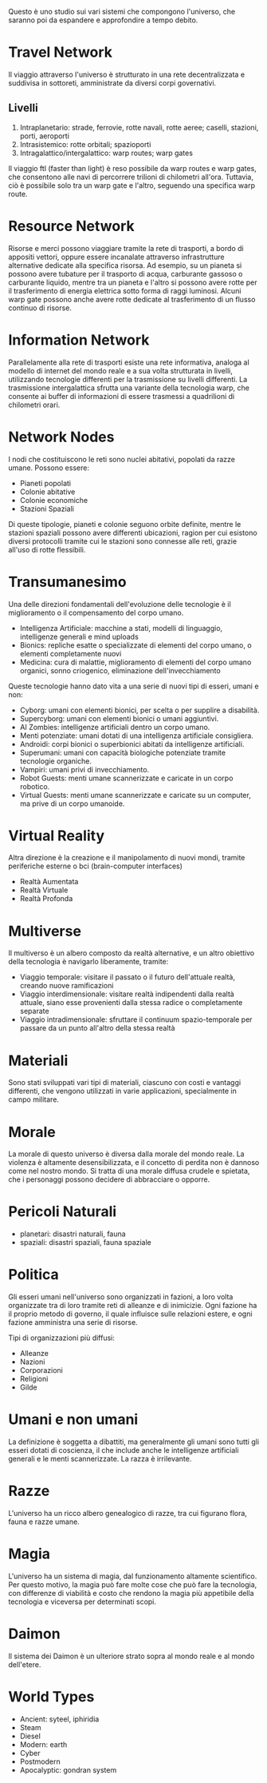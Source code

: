 
Questo è uno studio sui vari sistemi che compongono l'universo, che saranno poi da espandere e approfondire a tempo debito.

# Travel Network

Il viaggio attraverso l'universo è strutturato in una rete decentralizzata e suddivisa in sottoreti, amministrate da diversi corpi governativi.

## Livelli

1. Intraplanetario: strade, ferrovie, rotte navali, rotte aeree; caselli, stazioni, porti, aeroporti
2. Intrasistemico: rotte orbitali; spazioporti
3. Intragalattico/intergalattico: warp routes; warp gates

Il viaggio ftl (faster than light) è reso possibile da warp routes e warp gates, che consentono alle navi di percorrere trilioni di chilometri all'ora. Tuttavia, ciò è possibile solo tra un warp gate e l'altro, seguendo una specifica warp route.

# Resource Network

Risorse e merci possono viaggiare tramite la rete di trasporti, a bordo di appositi vettori, oppure essere incanalate attraverso infrastrutture alternative dedicate alla specifica risorsa. Ad esempio, su un pianeta si possono avere tubature per il trasporto di acqua, carburante gassoso o carburante liquido, mentre tra un pianeta e l'altro si possono avere rotte per il trasferimento di energia elettrica sotto forma di raggi luminosi. Alcuni warp gate possono anche avere rotte dedicate al trasferimento di un flusso continuo di risorse.

# Information Network

Parallelamente alla rete di trasporti esiste una rete informativa, analoga al modello di internet del mondo reale e a sua volta strutturata in livelli, utilizzando tecnologie differenti per la trasmissione su livelli differenti. La trasmissione intergalattica sfrutta una variante della tecnologia warp, che consente ai buffer di informazioni di essere trasmessi a quadrilioni di chilometri orari.

# Network Nodes

I nodi che costituiscono le reti sono nuclei abitativi, popolati da razze umane. Possono essere:

- Pianeti popolati
- Colonie abitative
- Colonie economiche
- Stazioni Spaziali

Di queste tipologie, pianeti e colonie seguono orbite definite, mentre le stazioni spaziali possono avere differenti ubicazioni, ragion per cui esistono diversi protocolli tramite cui le stazioni sono connesse alle reti, grazie all'uso di rotte flessibili.

# Transumanesimo

Una delle direzioni fondamentali dell'evoluzione delle tecnologie è il miglioramento o il compensamento del corpo umano.

- Intelligenza Artificiale: macchine a stati, modelli di linguaggio, intelligenze generali e mind uploads
- Bionics: repliche esatte o specializzate di elementi del corpo umano, o elementi completamente nuovi
- Medicina: cura di malattie, miglioramento di elementi del corpo umano organici, sonno criogenico, eliminazione dell'invecchiamento

Queste tecnologie hanno dato vita a una serie di nuovi tipi di esseri, umani e non:

- Cyborg: umani con elementi bionici, per scelta o per supplire a disabilità.
- Supercyborg: umani con elementi bionici o umani aggiuntivi.
- AI Zombies: intelligenze artificiali dentro un corpo umano.
- Menti potenziate: umani dotati di una intelligenza artificiale consigliera.
- Androidi: corpi bionici o superbionici abitati da intelligenze artificiali.
- Superumani: umani con capacità biologiche potenziate tramite tecnologie organiche.
- Vampiri: umani privi di invecchiamento.
- Robot Guests: menti umane scannerizzate e caricate in un corpo robotico.
- Virtual Guests: menti umane scannerizzate e caricate su un computer, ma prive di un corpo umanoide.

# Virtual Reality

Altra direzione è la creazione e il manipolamento di nuovi mondi, tramite periferiche esterne o bci (brain-computer interfaces)

- Realtà Aumentata
- Realtà Virtuale
- Realtà Profonda

# Multiverse

Il multiverso è un albero composto da realtà alternative, e un altro obiettivo della tecnologia è navigarlo liberamente, tramite:

- Viaggio temporale: visitare il passato o il futuro dell'attuale realtà, creando nuove ramificazioni
- Viaggio interdimensionale: visitare realtà indipendenti dalla realtà attuale, siano esse provenienti dalla stessa radice o completamente separate
- Viaggio intradimensionale: sfruttare il continuum spazio-temporale per passare da un punto all'altro della stessa realtà

# Materiali

Sono stati sviluppati vari tipi di materiali, ciascuno con costi e vantaggi differenti, che vengono utilizzati in varie applicazioni, specialmente in campo militare.

# Morale

La morale di questo universo è diversa dalla morale del mondo reale. La violenza è altamente desensibilizzata, e il concetto di perdita non è dannoso come nel nostro mondo. Si tratta di una morale diffusa crudele e spietata, che i personaggi possono decidere di abbracciare o opporre.

# Pericoli Naturali

- planetari: disastri naturali, fauna
- spaziali: disastri spaziali, fauna spaziale

# Politica

Gli esseri umani nell'universo sono organizzati in fazioni, a loro volta organizzate tra di loro tramite reti di alleanze e di inimicizie. Ogni fazione ha il proprio metodo di governo, il quale influisce sulle relazioni estere, e ogni fazione amministra una serie di risorse.

Tipi di organizzazioni più diffusi:

- Alleanze
- Nazioni
- Corporazioni
- Religioni
- Gilde

# Umani e non umani

La definizione è soggetta a dibattiti, ma generalmente gli umani sono tutti gli esseri dotati di coscienza, il che include anche le intelligenze artificiali generali e le menti scannerizzate. La razza è irrilevante.

# Razze

L'universo ha un ricco albero genealogico di razze, tra cui figurano flora, fauna e razze umane.

# Magia

L'universo ha un sistema di magia, dal funzionamento altamente scientifico. Per questo motivo, la magia può fare molte cose che può fare la tecnologia, con differenze di viabilità e costo che rendono la magia più appetibile della tecnologia e viceversa per determinati scopi.

# Daimon

Il sistema dei Daimon è un ulteriore strato sopra al mondo reale e al mondo dell'etere.

# World Types

- Ancient: syteel, iphiridia
- Steam
- Diesel
- Modern: earth
- Cyber
- Postmodern
- Apocalyptic: gondran system